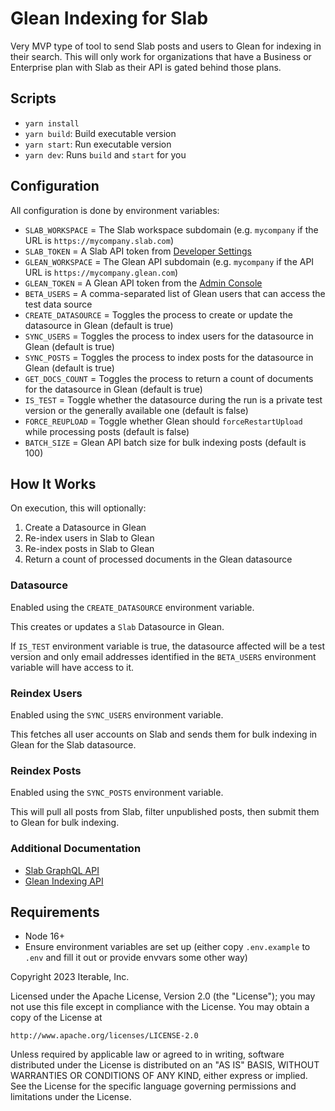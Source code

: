 # Glean Indexing for Slab

Very MVP type of tool to send Slab posts and users to Glean for indexing in their search. This will only work for organizations
that have a Business or Enterprise plan with Slab as their API is gated behind those plans.

## Scripts

- `yarn install`
- `yarn build`: Build executable version
- `yarn start`: Run executable version
- `yarn dev`: Runs `build` and `start` for you

## Configuration

All configuration is done by environment variables:

- `SLAB_WORKSPACE` = The Slab workspace subdomain (e.g. `mycompany` if the URL is `https://mycompany.slab.com`)
- `SLAB_TOKEN` = A Slab API token from [Developer Settings](https://slab.com/app/admin/developer)
- `GLEAN_WORKSPACE` = The Glean API subdomain (e.g. `mycompany` if the API URL is `https://mycompany.glean.com`)
- `GLEAN_TOKEN` = A Glean API token from the [Admin Console](https://app.glean.com/admin/setup/tokenManagement)
- `BETA_USERS` = A comma-separated list of Glean users that can access the test data source
- `CREATE_DATASOURCE` = Toggles the process to create or update the datasource in Glean (default is true)
- `SYNC_USERS` = Toggles the process to index users for the datasource in Glean (default is true)
- `SYNC_POSTS` = Toggles the process to index posts for the datasource in Glean (default is true)
- `GET_DOCS_COUNT` = Toggles the process to return a count of documents for the datasource in Glean (default is true)
- `IS_TEST` = Toggle whether the datasource during the run is a private test version or the generally available one (default is false)
- `FORCE_REUPLOAD` = Toggle whether Glean should `forceRestartUpload` while processing posts (default is false)
- `BATCH_SIZE` = Glean API batch size for bulk indexing posts (default is 100)

## How It Works

On execution, this will optionally:

1. Create a Datasource in Glean
2. Re-index users in Slab to Glean
3. Re-index posts in Slab to Glean
4. Return a count of processed documents in the Glean datasource

### Datasource

Enabled using the `CREATE_DATASOURCE` environment variable.

This creates or updates a `Slab` Datasource in Glean. 

If `IS_TEST` environment variable is true, the datasource affected will be a test version and only email addresses 
identified in the `BETA_USERS` environment variable will have access to it.

### Reindex Users

Enabled using the `SYNC_USERS` environment variable.

This fetches all user accounts on Slab and sends them for bulk indexing in Glean for the Slab datasource.

### Reindex Posts

Enabled using the `SYNC_POSTS` environment variable.

This will pull all posts from Slab, filter unpublished posts, then submit them to Glean for bulk indexing.


### Additional Documentation

- [Slab GraphQL API](https://studio.apollographql.com/public/Slab/variant/current/home)
- [Glean Indexing API](https://developers.glean.com/indexing/overview/#section/Introduction)

## Requirements

- Node 16+
- Ensure environment variables are set up (either copy `.env.example` to `.env` and fill it out or provide envvars some other way)


Copyright 2023 Iterable, Inc.

Licensed under the Apache License, Version 2.0 (the "License");
you may not use this file except in compliance with the License.
You may obtain a copy of the License at

    http://www.apache.org/licenses/LICENSE-2.0

Unless required by applicable law or agreed to in writing, software
distributed under the License is distributed on an "AS IS" BASIS,
WITHOUT WARRANTIES OR CONDITIONS OF ANY KIND, either express or implied.
See the License for the specific language governing permissions and
limitations under the License.
